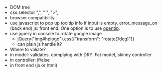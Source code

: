 * DOM tree
 * css selector ",", " ", ">", 
 * browser compatibility
 * use javascript to pop up tooltip info if input is empty. error_message_on (back end) js: front end. 
 One option is to use [opentip](opentip.md).
 * use jquery in console to rotate google image 
    * jQuery("img#hplogo").css({"transform": "rotate(7deg)"})
    * can plain js handle it?
* Where to valiate?
 * in model: validates. complying with DRY. Fat model, skinny controller
 * in controller: if/else
 * in front end (js or html)
